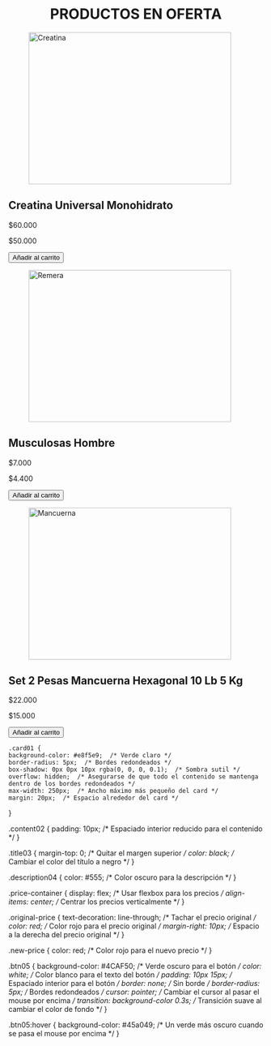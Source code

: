 
<main>
    <CENTER><H1>PRODUCTOS EN OFERTA</H1></CENTER>
    <section class="products">
    <div class="item">
        <figure>
            <img src="img/creatina.png" alt="Creatina" class="product-image"style="width: 400px; height: 300px;">
        </figure>
        <div class="info-product">
            <h2>Creatina Universal Monohidrato</h2>
            <!-- Contenedor para mostrar el precio original y el nuevo precio -->
            <div class="price-container">
                <p class="original-price">$60.000</p> <!-- Precio original tachado -->
                <p class="new-price">$50.000</p> <!-- Nuevo precio -->
            </div>
            <button class="add-to-cart-button">Añadir al carrito</button>
        </div>
    </div>

<div class="item">
<figure>
            <img src="img/remera1.webp" alt="Remera" class="product-image"style="width: 400px; height: 300px;">
        </figure>
        <div class="info-product">
            <h2>Musculosas Hombre</h2>
            <!-- Contenedor para mostrar el precio original y el nuevo precio -->
            <div class="price-container">
                <p class="original-price">$7.000</p> <!-- Precio original tachado -->
                <p class="new-price">$4.400</p> <!-- Nuevo precio -->
            </div>
            <button class="add-to-cart-button">Añadir al carrito</button>
        </div>
    </div>
<div class="item">
<figure>
            <img src="img/mancuerna.webp" alt="Mancuerna" class="product-image"style="width: 400px; height: 300px;">
        </figure>
        <div class="info-product">
            <h2>Set 2 Pesas Mancuerna Hexagonal 10 Lb 5 Kg</h2>
            <!-- Contenedor para mostrar el precio original y el nuevo precio -->
            <div class="price-container">
                <p class="original-price">$22.000</p> <!-- Precio original tachado -->
                <p class="new-price">$15.000</p> <!-- Nuevo precio -->
            </div>
            <button class="add-to-cart-button">Añadir al carrito</button>
        </div>
    </div>
</div>
            <!-- Agrega más productos aquí -->
        </section>
        <section class="edit-form">
            <!-- Formulario de edición de productos -->
        </section>
    </main>




    .card01 {
    background-color: #e8f5e9;  /* Verde claro */
    border-radius: 5px;  /* Bordes redondeados */
    box-shadow: 0px 0px 10px rgba(0, 0, 0, 0.1);  /* Sombra sutil */
    overflow: hidden;  /* Asegurarse de que todo el contenido se mantenga dentro de los bordes redondeados */
    max-width: 250px;  /* Ancho máximo más pequeño del card */
    margin: 20px;  /* Espacio alrededor del card */
}

.content02 {
    padding: 10px;  /* Espaciado interior reducido para el contenido */
}

.title03 {
    margin-top: 0;  /* Quitar el margen superior */
    color: black;  /* Cambiar el color del título a negro */
}

.description04 {
    color: #555;  /* Color oscuro para la descripción */
}

.price-container {
    display: flex;  /* Usar flexbox para los precios */
    align-items: center;  /* Centrar los precios verticalmente */
}

.original-price {
    text-decoration: line-through;  /* Tachar el precio original */
    color: red;  /* Color rojo para el precio original */
    margin-right: 10px;  /* Espacio a la derecha del precio original */
}

.new-price {
    color: red;  /* Color rojo para el nuevo precio */
}

.btn05 {
    background-color: #4CAF50;  /* Verde oscuro para el botón */
    color: white;  /* Color blanco para el texto del botón */
    padding: 10px 15px;  /* Espaciado interior para el botón */
    border: none;  /* Sin borde */
    border-radius: 5px;  /* Bordes redondeados */
    cursor: pointer;  /* Cambiar el cursor al pasar el mouse por encima */
    transition: background-color 0.3s;  /* Transición suave al cambiar el color de fondo */
}

.btn05:hover {
    background-color: #45a049;  /* Un verde más oscuro cuando se pasa el mouse por encima */
}
